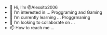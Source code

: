 - 👋 Hi, I’m @Alexsito2006
- 👀 I’m interested in ... Proggraming and Gaming
- 🌱 I’m currently learning ... Proggrmaning
- 💞️ I’m looking to collaborate on ...
- 📫 How to reach me ...

<!---
Alexsito2006/Alexsito2006 is a ✨ special ✨ repository because its `README.md` (this file) appears on your GitHub profile.
You can click the Preview link to take a look at your changes.
--->

